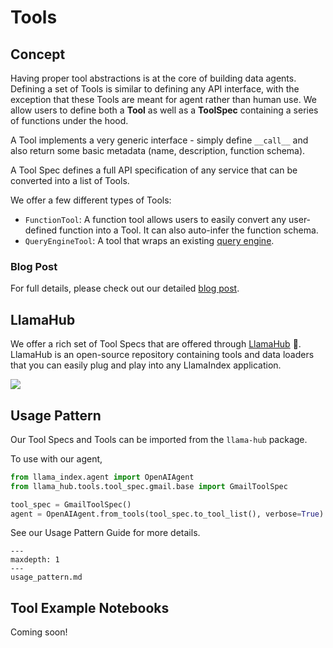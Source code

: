 # Tools

## Concept

Having proper tool abstractions is at the core of building data agents. Defining a set of Tools is similar to defining any API interface, with the exception that these Tools are meant for agent rather than human use. We allow users to define both a **Tool** as well as a **ToolSpec** containing a series of functions under the hood. 

A Tool implements a very generic interface - simply define `__call__` and also return some basic metadata (name, description, function schema).

A Tool Spec defines a full API specification of any service that can be converted into a list of Tools.

We offer a few different types of Tools:
- `FunctionTool`: A function tool allows users to easily convert any user-defined function into a Tool. It can also auto-infer the function schema.
- `QueryEngineTool`: A tool that wraps an existing [query engine](/core_modules/query_modules/root.md).

### Blog Post

For full details, please check out our detailed [blog post]().

## LlamaHub
We offer a rich set of Tool Specs that are offered through [LlamaHub](https://llamahub.ai/) 🦙. 
LlamaHub is an open-source repository containing tools and data loaders that you can easily plug and play into any LlamaIndex application.

![](/_static/data_connectors/llamahub.png)

## Usage Pattern

Our Tool Specs and Tools can be imported from the `llama-hub` package.

To use with our agent,
```python
from llama_index.agent import OpenAIAgent
from llama_hub.tools.tool_spec.gmail.base import GmailToolSpec

tool_spec = GmailToolSpec()
agent = OpenAIAgent.from_tools(tool_spec.to_tool_list(), verbose=True)

```

See our Usage Pattern Guide for more details.
```{toctree}
---
maxdepth: 1
---
usage_pattern.md
```

## Tool Example Notebooks

Coming soon! 

